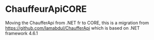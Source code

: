 # ChauffeurApiCORE
 Moving the ChaufferApi from .NET fr to CORE, this is a migration from https://github.com/Iamabdul/ChaufferApi which is based on .NET framework 4.6.1
